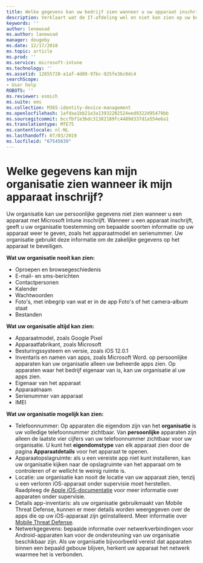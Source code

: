 ```yaml
---
title: Welke gegevens kan uw bedrijf zien wanneer u uw apparaat inschrijft?
description: Verklaart wat de IT-afdeling wel en niet kan zien op uw beheerde apparaat.
keywords: ''
author: lenewsad
ms.author: lanewsad
manager: dougeby
ms.date: 12/17/2018
ms.topic: article
ms.prod: ''
ms.service: microsoft-intune
ms.technology: ''
ms.assetid: 12655728-a1af-4d89-97bc-925fe36c0dc4
searchScope:
- User help
ROBOTS: ''
ms.reviewer: esmich
ms.suite: ems
ms.collection: M365-identity-device-management
ms.openlocfilehash: 1afdaa1bb21e3a13932202524eed9322d95479bb
ms.sourcegitcommit: bccfbf1e3bdc31382189fc4489d337d1a554e6a1
ms.translationtype: MTE75
ms.contentlocale: nl-NL
ms.lasthandoff: 07/03/2019
ms.locfileid: "67545639"
---
```

# <a name="what-information-can-my-organization-see-when-i-enroll-my-device"></a>Welke gegevens kan mijn organisatie zien wanneer ik mijn apparaat inschrijf?

Uw organisatie kan uw persoonlijke gegevens niet zien wanneer u een apparaat met Microsoft Intune inschrijft. Wanneer u een apparaat inschrijft, geeft u uw organisatie toestemming om bepaalde soorten informatie op uw apparaat weer te geven, zoals het apparaatmodel en serienummer. Uw organisatie gebruikt deze informatie om de zakelijke gegevens op het apparaat te beveiligen.

**Wat uw organisatie nooit kan zien:**

- Oproepen en browsegeschiedenis
- E-mail- en sms-berichten
- Contactpersonen
- Kalender
- Wachtwoorden
- Foto's, met inbegrip van wat er in de app Foto's of het camera-album staat
- Bestanden

**Wat uw organisatie altijd kan zien:**

- Apparaatmodel, zoals Google Pixel
- Apparaatfabrikant, zoals Microsoft
- Besturingssysteem en versie, zoals iOS 12.0.1
- Inventaris en namen van apps, zoals Microsoft Word. op persoonlijke apparaten kan uw organisatie alleen uw beheerde apps zien. Op apparaten waar het bedrijf eigenaar van is, kan uw organisatie al uw apps zien.
- Eigenaar van het apparaat
- Apparaatnaam
- Serienummer van apparaat
- IMEI

**Wat uw organisatie mogelijk kan zien:**

- Telefoonnummer: Op apparaten die eigendom zijn van het **organisatie** is uw volledige telefoonnummer zichtbaar. Van **persoonlijke** apparaten zijn alleen de laatste vier cijfers van uw telefoonnummer zichtbaar voor uw organisatie. U kunt het **eigendomstype** van elk apparaat zien door de pagina **Apparaatdetails** voor het apparaat te openen.
- Apparaatopslagruimte: als u een vereiste app niet kunt installeren, kan uw organisatie kijken naar de opslagruimte van het apparaat om te controleren of er wellicht te weinig ruimte is.  
- Locatie: uw organisatie kan nooit de locatie van uw apparaat zien, tenzij u een verloren iOS-apparaat onder supervisie moet herstellen. Raadpleeg de [Apple iOS-documentatie](https://go.microsoft.com/fwlink/?linkid=853816) voor meer informatie over apparaten onder supervisie.  
- Details app-inventaris: als uw organisatie gebruikmaakt van Mobile Threat Defense, kunnen er meer details worden weergegeven over de apps die op uw iOS-apparaat zijn geïnstalleerd. Meer informatie over [Mobile Threat Defense](you-are-prompted-to-install-mtd-ios.md).
- Netwerkgegevens: bepaalde informatie over netwerkverbindingen voor Android-apparaten kan voor de ondersteuning van uw organisatie beschikbaar zijn. Als uw organisatie bijvoorbeeld vereist dat apparaten binnen een bepaald gebouw blijven, herkent uw apparaat het netwerk waarmee het is verbonden. 
